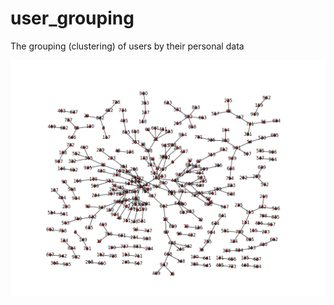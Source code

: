 # user_grouping
The grouping (clustering) of users by their personal data

![graph_networkx](graph_networkx.png)

